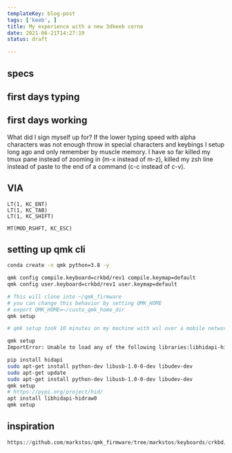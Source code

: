 ```yaml
---
templateKey: blog-post
tags: ['keeb', ]
title: My experience with a new 3dkeeb corne
date: 2021-06-21T14:27:19
status: draft

---
```



## specs

## first days typing


## first days working

What did I sign myself up for? If the lower typing speed with alpha characters
was not enough throw in special characters and keybings I setup long ago and
only remember by muscle memory.  I have so far killed my tmux pane instead of
zooming in (m-x instead of m-z), killed my zsh line instead of paste to the end
of a command (c-c instead of c-v).


## VIA

```
LT(1, KC_ENT)
LT(1, KC_TAB)
LT(1, KC_SHIFT)

MT(MOD_RSHFT, KC_ESC)
```

## setting up qmk cli

``` bash
conda create -n qmk python=3.8 -y

qmk config compile.keyboard=crkbd/rev1 compile.keymap=default
qmk config user.keyboard=crkbd/rev1 user.keymap=default

# This will clone into ~/qmk_firmware
# you can change this behavior by setting QMK_HOME
# export QMK_HOME=~/custo_qmk_home_dir
qmk setup

# qmk setup took 10 minutes on my machine with wsl over a mobile network
```

``` bash
qmk setup 
ImportError: Unable to load any of the following libraries:libhidapi-hidraw.so libhidapi-hidraw.so.0 libhidapi-libusb.so libhidapi-libusb.so.0 libhidapi-iohidmanager.so libhidapi-iohidmanager.so.0 libhidapi.dylib hidapi.dll libhidapi-0.dll

pip install hidapi
sudo apt-get install python-dev libusb-1.0-0-dev libudev-dev
sudo apt-get update
sudo apt-get install python-dev libusb-1.0-0-dev libudev-dev
qmk setup
# https://pypi.org/project/hid/
apt install libhidapi-hidraw0
qmk setup
```

## inspiration


``` python
https://github.com/markstos/qmk_firmware/tree/markstos/keyboards/crkbd/keymaps/markstos
```
